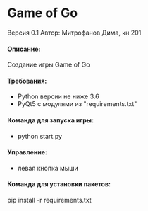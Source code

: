 # Game of Go
Версия 0.1
Автор: Митрофанов Дима, кн 201

#### Описание:
Cоздание игры Game of Go

#### Требования:
* Python версии не ниже 3.6
* PyQt5 c модулями из "requirements.txt"

#### Команда для запуска игры:
* python start.py

#### Управление:
* левая кнопка мыши

#### Команда для установки пакетов:  
pip install -r requirements.txt